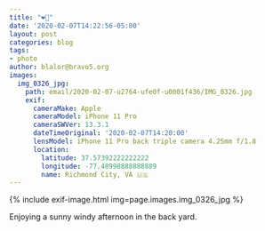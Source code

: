 ```yaml
---
title: "❤️🐶"
date: '2020-02-07T14:22:56-05:00'
layout: post
categories: blog
tags:
- photo
author: blalor@bravo5.org
images:
  img_0326_jpg:
    path: email/2020-02-07-u2764-ufe0f-u0001f436/IMG_0326.jpg
    exif:
      cameraMake: Apple
      cameraModel: iPhone 11 Pro
      cameraSWVer: 13.3.1
      dateTimeOriginal: '2020-02-07T14:20:00'
      lensModel: iPhone 11 Pro back triple camera 4.25mm f/1.8
      location:
        latitude: 37.57392222222222
        longitude: -77.48998888888889
        name: Richmond City, VA 🇺🇸
---
```


{% include exif-image.html img=page.images.img_0326_jpg %}

Enjoying a sunny windy afternoon in the back yard. 



